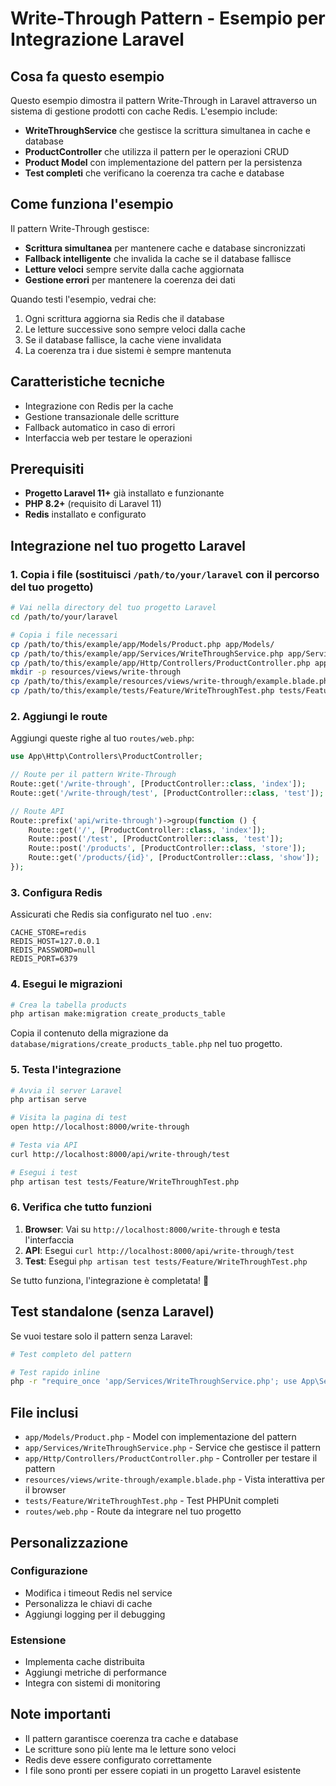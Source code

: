 # Write-Through Pattern - Esempio per Integrazione Laravel

## Cosa fa questo esempio
Questo esempio dimostra il pattern Write-Through in Laravel attraverso un sistema di gestione prodotti con cache Redis. L'esempio include:

- **WriteThroughService** che gestisce la scrittura simultanea in cache e database
- **ProductController** che utilizza il pattern per le operazioni CRUD
- **Product Model** con implementazione del pattern per la persistenza
- **Test completi** che verificano la coerenza tra cache e database

## Come funziona l'esempio
Il pattern Write-Through gestisce:
- **Scrittura simultanea** per mantenere cache e database sincronizzati
- **Fallback intelligente** che invalida la cache se il database fallisce
- **Letture veloci** sempre servite dalla cache aggiornata
- **Gestione errori** per mantenere la coerenza dei dati

Quando testi l'esempio, vedrai che:
1. Ogni scrittura aggiorna sia Redis che il database
2. Le letture successive sono sempre veloci dalla cache
3. Se il database fallisce, la cache viene invalidata
4. La coerenza tra i due sistemi è sempre mantenuta

## Caratteristiche tecniche
- Integrazione con Redis per la cache
- Gestione transazionale delle scritture
- Fallback automatico in caso di errori
- Interfaccia web per testare le operazioni

## Prerequisiti
- **Progetto Laravel 11+** già installato e funzionante
- **PHP 8.2+** (requisito di Laravel 11)
- **Redis** installato e configurato

## Integrazione nel tuo progetto Laravel

### 1. Copia i file (sostituisci `/path/to/your/laravel` con il percorso del tuo progetto)

```bash
# Vai nella directory del tuo progetto Laravel
cd /path/to/your/laravel

# Copia i file necessari
cp /path/to/this/example/app/Models/Product.php app/Models/
cp /path/to/this/example/app/Services/WriteThroughService.php app/Services/
cp /path/to/this/example/app/Http/Controllers/ProductController.php app/Http/Controllers/
mkdir -p resources/views/write-through
cp /path/to/this/example/resources/views/write-through/example.blade.php resources/views/write-through/
cp /path/to/this/example/tests/Feature/WriteThroughTest.php tests/Feature/
```

### 2. Aggiungi le route

Aggiungi queste righe al tuo `routes/web.php`:

```php
use App\Http\Controllers\ProductController;

// Route per il pattern Write-Through
Route::get('/write-through', [ProductController::class, 'index']);
Route::get('/write-through/test', [ProductController::class, 'test']);

// Route API
Route::prefix('api/write-through')->group(function () {
    Route::get('/', [ProductController::class, 'index']);
    Route::post('/test', [ProductController::class, 'test']);
    Route::post('/products', [ProductController::class, 'store']);
    Route::get('/products/{id}', [ProductController::class, 'show']);
});
```

### 3. Configura Redis

Assicurati che Redis sia configurato nel tuo `.env`:

```env
CACHE_STORE=redis
REDIS_HOST=127.0.0.1
REDIS_PASSWORD=null
REDIS_PORT=6379
```

### 4. Esegui le migrazioni

```bash
# Crea la tabella products
php artisan make:migration create_products_table
```

Copia il contenuto della migrazione da `database/migrations/create_products_table.php` nel tuo progetto.

### 5. Testa l'integrazione

```bash
# Avvia il server Laravel
php artisan serve

# Visita la pagina di test
open http://localhost:8000/write-through

# Testa via API
curl http://localhost:8000/api/write-through/test

# Esegui i test
php artisan test tests/Feature/WriteThroughTest.php
```

### 6. Verifica che tutto funzioni

1. **Browser**: Vai su `http://localhost:8000/write-through` e testa l'interfaccia
2. **API**: Esegui `curl http://localhost:8000/api/write-through/test`
3. **Test**: Esegui `php artisan test tests/Feature/WriteThroughTest.php`

Se tutto funziona, l'integrazione è completata! 🎉

## Test standalone (senza Laravel)

Se vuoi testare solo il pattern senza Laravel:

```bash
# Test completo del pattern

# Test rapido inline
php -r "require_once 'app/Services/WriteThroughService.php'; use App\Services\WriteThroughService; \$s = new WriteThroughService(); echo 'Pattern ID: ' . \$s->getId();"
```

## File inclusi

- `app/Models/Product.php` - Model con implementazione del pattern
- `app/Services/WriteThroughService.php` - Service che gestisce il pattern
- `app/Http/Controllers/ProductController.php` - Controller per testare il pattern
- `resources/views/write-through/example.blade.php` - Vista interattiva per il browser
- `tests/Feature/WriteThroughTest.php` - Test PHPUnit completi
- `routes/web.php` - Route da integrare nel tuo progetto

## Personalizzazione

### Configurazione
- Modifica i timeout Redis nel service
- Personalizza le chiavi di cache
- Aggiungi logging per il debugging

### Estensione
- Implementa cache distribuita
- Aggiungi metriche di performance
- Integra con sistemi di monitoring

## Note importanti
- Il pattern garantisce coerenza tra cache e database
- Le scritture sono più lente ma le letture sono veloci
- Redis deve essere configurato correttamente
- I file sono pronti per essere copiati in un progetto Laravel esistente
